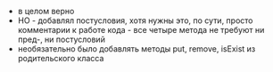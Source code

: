 - в целом верно
- НО - добавлял постусловия, хотя нужны это, по сути, просто комментарии к работе кода - все четыре метода не требуют ни пред-, ни постусловий
- необязательно было добавлять методы put, remove, isExist из родительского класса
